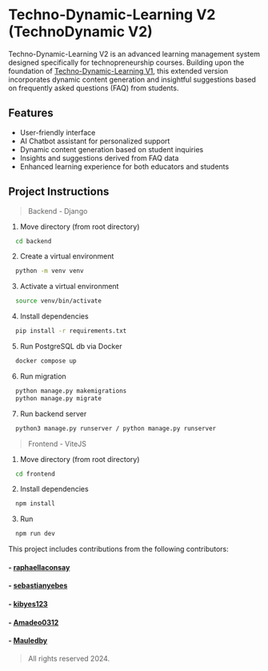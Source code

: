 # Techno-Dynamic-Learning V2 (TechnoDynamic V2)

Techno-Dynamic-Learning V2 is an advanced learning management system designed specifically for technopreneurship courses. Building upon the foundation of [Techno-Dynamic-Learning V1](https://github.com/sebastianyebes/Techno-Dynamic-Learning), this extended version incorporates dynamic content generation and insightful suggestions based on frequently asked questions (FAQ) from students.


## Features

- User-friendly interface
- AI Chatbot assistant for personalized support
- Dynamic content generation based on student inquiries
- Insights and suggestions derived from FAQ data
- Enhanced learning experience for both educators and students

## Project Instructions

> Backend - Django

1. Move directory (from root directory)

```bash
  cd backend
```

2. Create a virtual environment

```bash
  python -m venv venv
```

3. Activate a virtual environment

```bash
  source venv/bin/activate
```

4. Install dependencies

```bash
  pip install -r requirements.txt
```

5. Run PostgreSQL db via Docker

```bash
  docker compose up
```

6. Run migration

```bash
  python manage.py makemigrations
  python manage.py migrate
```

7. Run backend server

```bash
  python3 manage.py runserver / python manage.py runserver
```

> Frontend - ViteJS

1. Move directory (from root directory)

```bash
  cd frontend
```

2. Install dependencies

```bash
  npm install
```

3. Run

```bash
  npm run dev
```

This project includes contributions from the following contributors:
#### - [raphaellaconsay](https://github.com/raphaellaconsay)
#### - [sebastianyebes](https://github.com/sebastianyebes)
#### - [kibyes123](https://github.com/kibyes123)
#### - [Amadeo0312](https://github.com/Amadeo0312)
#### - [Mauledby](https://github.com/Mauledby)

> All rights reserved 2024.

